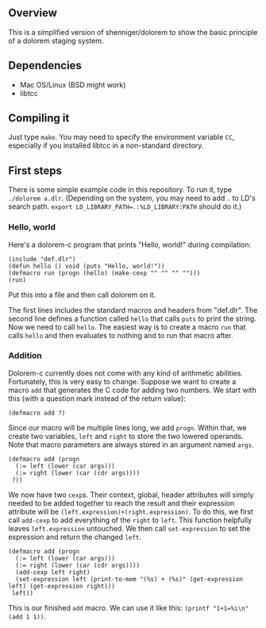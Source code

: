 ## Overview
This is a simplified version of shenniger/dolorem to show the basic principle of
a dolorem staging system.

## Dependencies
* Mac OS/Linux (BSD might work)
* libtcc

## Compiling it
Just type `make`. You may need to specify the environment variable `CC`, especially if you installed libtcc in a non-standard directory.

## First steps
There is some simple example code in this repository. To run it, type `./dolorem a.dlr`. (Depending on the system, you may need to add `.` to LD's search path. `export LD_LIBRARY_PATH=.:%LD_LIBRARY:PATH` should do it.)

### Hello, world
Here's a dolorem-c program that prints "Hello, world!" during compilation:

```
(include "def.dlr")
(defun hello () void (puts "Hello, world!"))
(defmacro run (progn (hello) (make-cexp "" "" "" "")))
(run)
```

Put this into a file and then call dolorem on it.

The first lines includes the standard macros and headers from "def.dlr". The second line
defines a function called `hello` that calls `puts` to print the string. Now we need to
call `hello`. The easiest way is to create a macro `run` that calls `hello` and then evaluates
to nothing and to run that macro after.

### Addition
Dolorem-c currently does not come with any kind of arithmetic abilities. Fortunately,
this is very easy to change. Suppose we want to create a macro `add` that generates the C
code for adding two numbers. We start with this (with a question mark instead of the return
value):

```
(defmacro add ?)
```

Since our macro will be multiple lines long, we add `progn`. Within that, we create two
variables, `left` and `right` to store the two lowered operands. Note that macro parameters
are always stored in an argument named `args`.

```
(defmacro add (progn
  (:= left (lower (car args)))
  (:= right (lower (car (cdr args))))
 ?))
```

We now have two `cexp`s. Their context, global, header attributes will simply needed to be
added together to reach the result and their expression attribute will be
`(left.expression)+(right.expression)`. To do this, we first call `add-cexp` to add everything of
the `right` to `left`. This function helpfully leaves `left.expression` untouched. We then
call `set-expression` to set the expression and return the changed `left`.

```
(defmacro add (progn
  (:= left (lower (car args)))
  (:= right (lower (car (cdr args))))
  (add-cexp left right)
  (set-expression left (print-to-mem "(%s) + (%s)" (get-expression left) (get-expression right)))
 left))
```

This is our finished `add` macro. We can use it like this: `(printf "1+1=%i\n" (add 1 1))`.
